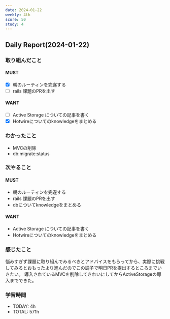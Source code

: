 ```yaml
---
date: 2024-01-22
weekly: 4th
score: 50
study: 4
---
```

## Daily Report(2024-01-22)
### 取り組んだこと
#### MUST
- [x] 朝のルーティンを完遂する
- [ ] rails 課題のPRを出す
#### WANT
- [ ] Active Storage についての記事を書く
- [x] Hotwireについてのknowledgeをまとめる
### わかったこと
- MVCの削除
- db:migrate:status
### 次やること
#### MUST
- 朝のルーティンを完遂する
- rails 課題のPRを出す
- dbについてknowledgeをまとめる
#### WANT
- Active Storage についての記事を書く
- Hotwireについてのknowledgeをまとめる
### 感じたこと
悩みすぎず課題に取り組んでみるべきとアドバイスをもらってから、実際に挑戦してみるとおもったより進んだのでこの調子で明日PRを提出するところまでいきたい。
導入されているMVCを削除してきれいにしてからActiveStorageの導入までできた。
### 学習時間
- TODAY: 4h
- TOTAL: 571h
